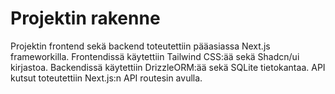 # Projektin rakenne

Projektin frontend sekä backend toteutettiin pääasiassa Next.js frameworkilla. Frontendissä käytettiin Tailwind CSS:ää sekä Shadcn/ui kirjastoa. Backendissä käytettiin DrizzleORM:ää sekä SQLite tietokantaa. API kutsut toteutettiin Next.js:n API routesin avulla.
